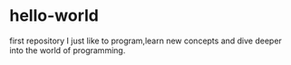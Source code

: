 # hello-world
first repository
I just like to program,learn new concepts and dive deeper into the world of programming.
